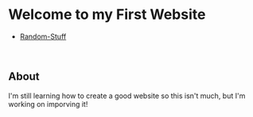 <h1> Welcome to my First Website </h1>

<ul>
  <li><a href="https://araiyan.github.io/Own-Website/Random-stuff">Random-Stuff</a></li>
</ul>
<br>
<h2>About</h2>
<p>I'm still learning how to create a good website so this isn't much, but I'm working on imporving it!</p>

